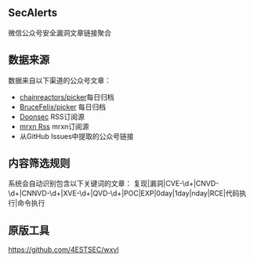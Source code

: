 ## SecAlerts
微信公众号安全漏洞文章链接聚合

## 数据来源
数据来自以下渠道的公众号文章：

- [chainreactors/picker](https://github.com/chainreactors/picker)每日归档
- [BruceFeIix/picker](https://github.com/BruceFeIix/picker) 每日归档
- [ Doonsec](https://doonsec.com/) RSS订阅源
- [mrxn Rss](https://mrxn.net/rss.php) mrxn订阅源
- 从GitHub Issues中提取的公众号链接
## 内容筛选规则
系统会自动识别包含以下关键词的文章： 复现|漏洞|CVE-\d+|CNVD-\d+|CNNVD-\d+|XVE-\d+|QVD-\d+|POC|EXP|0day|1day|nday|RCE|代码执行|命令执行

## 原版工具
https://github.com/4ESTSEC/wxvl
